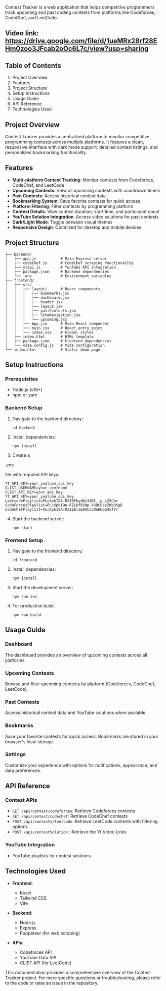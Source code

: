 
Contest Tracker is a web application that helps competitive programmers track upcoming and past coding contests from platforms like Codeforces, CodeChef, and LeetCode.

## Video link: https://drive.google.com/file/d/1ueMRx28rf28EHm0zoo3JFcab2oOc6L7c/view?usp=sharing

## Table of Contents

1. Project Overview
2. Features
3. Project Structure
4. Setup Instructions
5. Usage Guide
6. API Reference
7. Technologies Used

## Project Overview

Contest Tracker provides a centralized platform to monitor competitive programming contests across multiple platforms. It features a clean, responsive interface with dark mode support, detailed contest listings, and personalized bookmarking functionality.

## Features

- **Multi-platform Contest Tracking**: Monitor contests from Codeforces, CodeChef, and LeetCode
- **Upcoming Contests**: View all upcoming contests with countdown timers
- **Past Contests**: Access historical contest data
- **Bookmarking System**: Save favorite contests for quick access
- **Platform Filtering**: Filter contests by programming platform
- **Contest Details**: View contest duration, start time, and participant count
- **YouTube Solution Integration**: Access video solutions for past contests
- **Dark/Light Mode**: Toggle between visual themes
- **Responsive Design**: Optimized for desktop and mobile devices

## Project Structure

```
├── backend/
│   ├── app.js           # Main Express server
│   ├── codeChef.js      # CodeChef scraping functionality
│   ├── ytapi.js         # YouTube API integration
│   ├── package.json     # Backend dependencies
│   └── .env             # Environment variables
├── frontend/
│   ├── src/
│   │   ├── layout/      # React components
│   │   │   ├── bookmarks.jsx
│   │   │   ├── dashboard.jsx
│   │   │   ├── header.jsx
│   │   │   ├── layout.jsx
│   │   │   ├── pastContests.jsx
│   │   │   ├── SiteNavigation.jsx
│   │   │   └── upcoming.jsx
│   │   ├── App.jsx      # Main React component
│   │   ├── main.jsx     # React entry point
│   │   └── index.css    # Global styles
│   ├── index.html       # HTML template
│   ├── package.json     # Frontend dependencies
│   └── vite.config.js   # Vite configuration
└── index.html           # Static demo page
```

## Setup Instructions

### Prerequisites
- Node.js (v16+)
- npm or yarn

### Backend Setup
1. Navigate to the backend directory:
   ```
   cd backend
   ```
2. Install dependencies:
   ```
   npm install
   ```
3. Create a 

.env

 file with required API keys:
   ```
   YT_API_KEY=your_youtube_api_key
   CLIST_USERNAME=your_username
   CLIST_API_KEY=your_api_key
   YT_API_KEY=your_youtube_api_key
   LeetcodePlaylist=PLcXpkI9A-RZI6FhydNz3JBt_-p_i25Cbr
   CodeForcesPlaylist=PLcXpkI9A-RZLUfBSNp-YQBCOezZKbDSgB
   CodeChefPlaylist=PLcXpkI9A-RZIZ6lsE0KCcLWeKNoG45fYr
   ```
4. Start the backend server:
   ```
   npm start
   ```

### Frontend Setup
1. Navigate to the frontend directory:
   ```
   cd frontend
   ```
2. Install dependencies:
   ```
   npm install
   ```
3. Start the development server:
   ```
   npm run dev
   ```
4. For production build:
   ```
   npm run build
   ```

## Usage Guide

### Dashboard
The dashboard provides an overview of upcoming contests across all platforms.

### Upcoming Contests
Browse and filter upcoming contests by platform (Codeforces, CodeChef, LeetCode).

### Past Contests
Access historical contest data and YouTube solutions when available.

### Bookmarks
Save your favorite contests for quick access. Bookmarks are stored in your browser's local storage.

### Settings
Customize your experience with options for notifications, appearance, and data preferences.

## API Reference

### Contest APIs
- `GET /api/contest/codeforces`: Retrieve Codeforces contests
- `GET /api/contest/codechef`: Retrieve CodeChef contests
- `POST /api/contests/leetcode`: Retrieve LeetCode contests with filtering options
- `POST /api/contestSolution` : Retrieve the Yt Video Links

### YouTube Integration
- YouTube playlists for contest solutions 

## Technologies Used

- **Frontend**:
  - React
  - Tailwind CSS
  - Vite

- **Backend**:
  - Node.js
  - Express
  - Puppeteer (for web scraping)

- **APIs**:
  - Codeforces API
  - YouTube Data API
  - CLIST API (for LeetCode)

This documentation provides a comprehensive overview of the Contest Tracker project. For more specific questions or troubleshooting, please refer to the code or raise an issue in the repository.